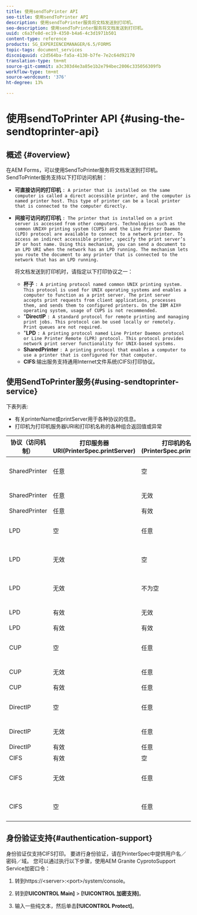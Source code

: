 ```yaml
---
title: 使用sendToPrinter API
seo-title: 使用sendToPrinter API
description: 使用sendToPrinter服务将文档发送到打印机。
seo-description: 使用sendToPrinter服务将文档发送到打印机。
uuid: c6a3fe8d-ec19-4350-b4a6-4c3d1971b501
content-type: reference
products: SG_EXPERIENCEMANAGER/6.5/FORMS
topic-tags: document_services
discoiquuid: c2d564ba-fa5a-4130-b7fe-7e2c64d92170
translation-type: tm+mt
source-git-commit: a3c303d4e3a85e1b2e794bec2006c335056309fb
workflow-type: tm+mt
source-wordcount: '376'
ht-degree: 13%

---
```



# 使用sendToPrinter API {#using-the-sendtoprinter-api}

## 概述 {#overview}

在AEM Forms，可以使用SendToPrinter服务将文档发送到打印机。 SendToPrinter服务支持以下打印访问机制：

* **可直接访问的打印机** `: A printer that is installed on the same computer is called a direct accessible printer, and the computer is named printer host. This type of printer can be a local printer that is connected to the computer directly.`

* **间接可访问的打印机** `: The printer that is installed on a print server is accessed from other computers. Technologies such as the common UNIX® printing system (CUPS) and the Line Printer Daemon (LPD) protocol are available to connect to a network printer. To access an indirect accessible printer, specify the print server’s IP or host name. Using this mechanism, you can send a document to an LPD URI when the network has an LPD running. The mechanism lets you route the document to any printer that is connected to the network that has an LPD running.`

   将文档发送到打印机时，请指定以下打印协议之一：

   * **杯子** `: A printing protocol named common UNIX printing system. This protocol is used for UNIX operating systems and enables a computer to function as a print server. The print server accepts print requests from client applications, processes them, and sends them to configured printers. On the IBM AIX® operating system, usage of CUPS is not recommended.`
   * &quot;**DirectIP** `: A standard protocol for remote printing and managing print jobs. This protocol can be used locally or remotely. Print queues are not required.`
   * &quot;**LPD** `: A printing protocol named Line Printer Daemon protocol or Line Printer Remote (LPR) protocol. This protocol provides network print server functionality for UNIX-based systems.`
   * **SharedPrinter** `: A printing protocol that enables a computer to use a printer that is configured for that computer.`
   * **CIFS**:输出服务支持通用Internet文件系统(CIFS)打印协议。

## 使用SendToPrinter服务{#using-sendtoprinter-service}

下表列表:

* 有关printerName或printServer用于各种协议的信息。
* 打印机为打印机服务器URI和打印机名称的各种组合返回值或异常

| 协议（访问机制） | 打印服务器URI(PrinterSpec.printServer) | 打印机的名称(PrinterSpec.printerName) | 结果 |
|--- |--- |--- |--- |
| SharedPrinter | 任意 | 空 | 异常：必需参数sPrinterName不能为空。 |
| SharedPrinter | 任意 | 无效 | 出现异常，表示找不到打印机。 |
| SharedPrinter | 任意 | 有效 | 成功的打印作业。 |
| LPD | 空 | 任意 | 表示必需参数sPrintServerUri不能为空的异常。 |
| LPD | 无效 | 空 | 表示必需参数sPrinterName不能为空的异常。 |
| LPD | 无效 | 不为空 | 一个异常，表示未找到sPrintServerUri。 |
| LPD | 有效 | 无效 | 表示找不到打印机的异常。 |
| LPD | 有效 | 有效 | 成功的打印作业。 |
| CUP | 空 | 任意 | 表示必需参数sPrintServerUri不能为空的异常。 |
| CUP | 无效 | 任意 | 表示找不到打印机的异常。 |
| CUP | 有效 | 任意 | 成功的打印作业。 |
| DirectIP | 空 | 任意 | 表示必需参数sPrintServerUri不能为空的异常。 |
| DirectIP | 无效 | 任意 | 表示找不到打印机的异常。 |
| DirectIP | 有效 | 任意 | 成功的打印作业。 |
| CIFS | 有效 | 空 | 成功的打印作业。 |
| CIFS | 无效 | 任意 | 使用CIFS进行打印时出现未知错误。 |
| CIFS | 空 | 任意 | 表示必需参数sPrintServerUri不能为空的异常。 |

## 身份验证支持{#authentication-support}

身份验证仅支持CIFS打印。 要进行身份验证，请在PrinterSpec中提供用户名／密码／域。 您可以通过执行以下步骤，使用AEM Granite CyprotoSupport Service加密口令：

1. 转到https://&lt;server>:&lt;port>/system/console。

1. 转到&#x200B;**[!UICONTROL Main]** > **[!UICONTROL 加密支持]**。

1. 输入一些纯文本，然后单击&#x200B;**[!UICONTROL Protect]**。

